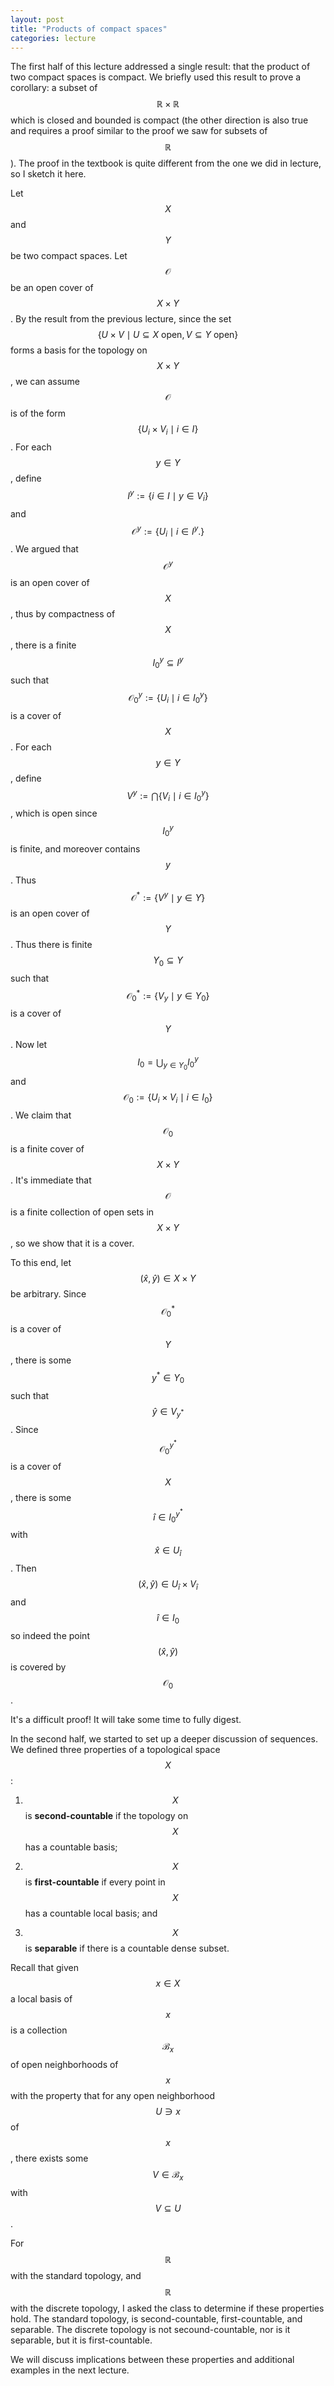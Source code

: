 ```yaml
---
layout: post
title: "Products of compact spaces"
categories: lecture
---
```


The first half of this lecture addressed a single result: that the product of two compact spaces is compact.
We briefly used this result to prove a corollary: a subset of $$\mathbb{R} \times \mathbb{R}$$ which is closed and bounded is compact (the other direction is also true and requires a proof similar to the proof we saw for subsets of $$\mathbb{R}$$).
The proof in the textbook is quite different from the one we did in lecture, so I sketch it here.

Let $$X$$ and $$Y$$ be two compact spaces.
Let $$\mathcal{O}$$ be an open cover of $$X \times Y$$.
By the result from the previous lecture, since the set $$\{U \times V \mid U \subseteq X \text{ open}, V \subseteq Y \text{ open}\}$$ forms a basis for the topology on $$X \times Y$$, we can assume $$\mathcal{O}$$ is of the form $$\{U_i \times V_i \mid i \in I\}$$.
For each $$y \in Y$$, define $$I^y := \{i \in I \mid y \in V_i\}$$ and $$\mathcal{O}^y := \{U_i \mid i \in I^y.\}$$.
We argued that $$\mathcal{O}^y$$ is an open cover of $$X$$, thus by compactness of $$X$$, there is a finite $$I^y_0 \subseteq I^y$$ such that $$\mathcal{O}^y_0 := \{U_i \mid i \in I^y_0\}$$ is a cover of $$X$$.
For each $$y \in Y$$, define $$V^y := \bigcap \{V_i \mid i \in I^y_0\}$$, which is open since $$I^y_0$$ is finite, and moreover contains $$y$$.
Thus $$\mathcal{O}^* := \{V^y \mid y \in Y\}$$ is an open cover of $$Y$$.
Thus there is finite $$Y_0 \subseteq Y$$ such that $$\mathcal{O}^*_0 := \{V_y \mid y \in Y_0\}$$ is a cover of $$Y$$.
Now let $$I_0 = \bigcup_{y \in Y_0} I^y_0$$ and $$\mathcal{O}_0 := \{U_i \times V_i \mid i \in I_0\}$$.
We claim that $$\mathcal{O}_0$$ is a finite cover of $$X \times Y$$.
It's immediate that $$\mathcal{O}$$ is a finite collection of open sets in $$X \times Y$$, so we show that it is a cover.

To this end, let $$(\hat{x}, \hat{y}) \in X \times Y$$ be arbitrary.
Since $$\mathcal{O}^*_0$$ is a cover of $$Y$$, there is some $$y^* \in Y_0$$ such that $$\hat{y} \in V_{y^*}$$.
Since $$\mathcal{O}^{y^*}_0$$ is a cover of $$X$$, there is some $$\hat{i} \in I^{y^*}_0$$ with $$\hat{x} \in U_{\hat{i}}$$.
Then $$(\hat{x}, \hat{y}) \in U_{\hat{i}} \times V_{\hat{i}}$$ and $$\hat{i} \in I_0$$ so indeed the point $$(\hat{x}, \hat{y})$$ is covered by $$\mathcal{O}_0$$.

It's a difficult proof! It will take some time to fully digest.

In the second half, we started to set up a deeper discussion of sequences.
We defined three properties of a topological space $$X$$:

1. $$X$$ is **second-countable** if the topology on $$X$$ has a countable basis;

2. $$X$$ is **first-countable** if every point in $$X$$ has a countable local basis; and

3. $$X$$ is **separable** if there is a countable dense subset.

Recall that given $$x \in X$$ a local basis of $$x$$ is a collection $$\mathcal{B}_x$$ of open neighborhoods of $$x$$ with the property that for any open neighborhood $$U \ni x$$ of $$x$$, there exists some $$V \in \mathcal{B}_x$$ with $$V \subseteq U$$.

For $$\mathbb{R}$$ with the standard topology, and $$\mathbb{R}$$ with the discrete topology, I asked the class to determine if these properties hold.
The standard topology, is second-countable, first-countable, and separable.
The discrete topology is not secound-countable, nor is it separable, but it is first-countable.

We will discuss implications between these properties and additional examples in the next lecture.